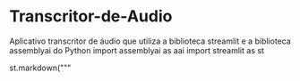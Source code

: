 # Transcritor-de-Audio
Aplicativo transcritor de áudio que utiliza a biblioteca streamlit e a biblioteca assemblyai do Python
import assemblyai as aai
import streamlit as st

st.markdown("""
    <style>

    .stApp {
        background-color: #ffb6c1;
    }

    .header {
        text-align: center;
        color: white;
        border-radius: 15px;
    }
    
    .transcription {
        font-family: Arial, sans-serif;
        color: #333;
        background-color: #f4f4f4;
        padding: 20px;
        border-radius: 5px;
        margin-top: 20px;
    }
    </style>
    
""", unsafe_allow_html=True)


st.markdown("<h1 class='header'>Transcritor de Áudio</h1>", unsafe_allow_html=True)
st.markdown("<h2>Transcreva o áudio que você quiser!</h2>", unsafe_allow_html=True)


url = st.text_input('Digite o URL:')
upload = st.file_uploader("Escolha um arquivo:", type='mp4')


aai.settings.api_key = "bcbb2a631d564a80a9cc16f8fe371ac4"
transcriber = aai.Transcriber()

if upload is not None:
    transcript = transcriber.transcribe(upload)
    
    st.markdown("<div class='transcription'>Essa é a transcrição do áudio que você fez upload:</div>", unsafe_allow_html=True)
    st.write(transcript.text)

